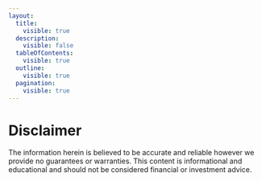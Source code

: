 ```yaml
---
layout:
  title:
    visible: true
  description:
    visible: false
  tableOfContents:
    visible: true
  outline:
    visible: true
  pagination:
    visible: true
---
```


# Disclaimer

The information herein is believed to be accurate and reliable however we provide no guarantees or warranties. This content is informational and educational and should not be considered financial or investment advice.&#x20;
